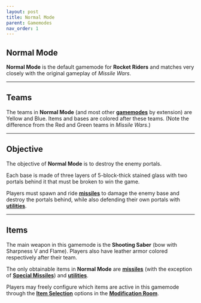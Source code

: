 ```yaml
---
layout: post
title: Normal Mode
parent: Gamemodes
nav_order: 1
---
```

**Normal Mode**
---

**Normal Mode** is the default gamemode for **Rocket Riders** and matches very closely with the original gameplay of *Missile Wars*. 

---
## Teams
The teams in **Normal Mode** (and most other **[gamemodes](https://zeroniaserver.github.io/RocketRidersWiki/gamemodes)** by extension) are Yellow and Blue. Items and bases are colored after these teams. (Note the difference from the Red and Green teams in *Missile Wars*.)

---
## Objective
The objective of **Normal Mode** is to destroy the enemy portals.

Each base is made of three layers of 5-block-thick stained glass with two portals behind it that must be broken to win the game.

Players must spawn and ride **[missiles](https://zeroniaserver.github.io/RocketRidersWiki/missiles)** to damage the enemy base and destroy the portals behind, while also defending their own portals with **[utilities](https://zeroniaserver.github.io/RocketRidersWiki/utilities)**.

---
## Items
The main weapon in this gamemode is the **Shooting Saber** (bow with Sharpness V and Flame). Players also have leather armor colored respectively after their team.

The only obtainable items in **Normal Mode** are **[missiles](https://zeroniaserver.github.io/RocketRidersWiki/missiles)** (with the exception of **[Special Missiles](https://zeroniaserver.github.io/RocketRidersWiki/missiles/special_missiles)**) and **[utilities](https://zeroniaserver.github.io/RocketRidersWiki/utilities)**.

Players may freely configure which items are active in this gamemode through the **[Item Selection](https://zeroniaserver.github.io/RocketRidersWiki/modification_room/item_selection)** options in the **[Modification Room](https://zeroniaserver.github.io/RocketRidersWiki/modification_room/)**.